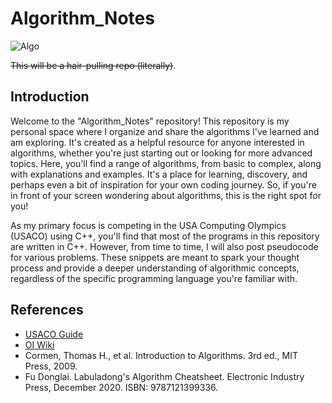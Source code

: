 # Algorithm_Notes
![Algo](https://media1.tenor.com/m/Qz2VqMX0MisAAAAC/just-blame-on-the-algorithm.gif)

~~This will be a hair-pulling repo (literally)~~.
## Introduction
Welcome to the "Algorithm_Notes" repository!
This repository is my personal space where I organize and share the algorithms I've learned and am exploring. It's created as a helpful resource for anyone interested in algorithms, whether you're just starting out or looking for more advanced topics. Here, you'll find a range of algorithms, from basic to complex, along with explanations and examples. It's a place for learning, discovery, and perhaps even a bit of inspiration for your own coding journey. So, if you're in front of your screen wondering about algorithms, this is the right spot for you!

As my primary focus is competing in the USA Computing Olympics (USACO) using C++, you'll find that most of the programs in this repository are written in C++. However, from time to time, I will also post pseudocode for various problems. These snippets are meant to spark your thought process and provide a deeper understanding of algorithmic concepts, regardless of the specific programming language you're familiar with.

## References
- [USACO Guide](https://usaco.guide/)
- [OI Wiki](https://oi-wiki.org/)
- Cormen, Thomas H., et al. Introduction to Algorithms. 3rd ed., MIT Press, 2009.
- Fu Donglai. Labuladong's Algorithm Cheatsheet. Electronic Industry Press, December 2020. ISBN: 9787121399336.
  
